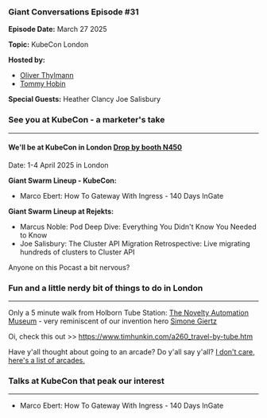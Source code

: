 ### Giant Conversations Episode #31

**Episode Date:** March 27 2025

**Topic:**
KubeCon London

**Hosted by:** 

* [Oliver Thylmann](https://twitter.com/othylmann)
* [Tommy Hobin](https://twitter.com/tommyhobin)

**Special Guests:**
Heather Clancy
Joe Salisbury


### See you at KubeCon - a marketer's take
------------------------------------------------------------------------------------------------------------------------------

#### We'll be at KubeCon in London [Drop by booth N450](https://events.linuxfoundation.org/kubecon-cloudnativecon-europe/)

Date: 1-4 April 2025 in London

**Giant Swarm Lineup - KubeCon:**
- Marco Ebert: How To Gateway With Ingress - 140 Days InGate

**Giant Swarm Lineup at Rejekts:**
- Marcus Noble: Pod Deep Dive: Everything You Didn't Know You Needed to Know
- Joe Salisbury: The Cluster API Migration Retrospective: Live migrating hundreds of clusters to Cluster API

Anyone on this Pocast a bit nervous?


### Fun and a little nerdy bit of things to do in London  
------------------------------------------------------------------------------------------------------------------------------

Only a 5 minute walk from Holborn Tube Station: [The Novelty Automation Museum](https://novelty-automation.com/) - very reminiscent of our invention hero [Simone Giertz](https://www.youtube.com/channel/UC3KEoMzNz8eYnwBC34RaKCQ)

Oi, check this out >> https://www.timhunkin.com/a260_travel-by-tube.htm

Have y'all thought about going to an arcade? Do y'all say y'all? [I don't care, here's a list of arcades.](https://londonist.com/london/best-of-london/where-to-play-arcade-games-in-london)


### Talks at KubeCon that peak our interest 
------------------------------------------------------------------------------------------------------------------------------

- Marco Ebert: How To Gateway With Ingress - 140 Days InGate



